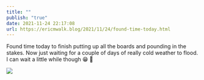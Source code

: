 ```yaml
---
title: ""
publish: "true"
date: 2021-11-24 22:17:08
url: https://ericmwalk.blog/2021/11/24/found-time-today.html
---
```


Found time today to finish putting up all the boards and pounding in the stakes. Now just waiting for a couple of days of really cold weather to flood. I can wait a little while though 😁 🏒

![](https://ericmwalk.blog/uploads/2021/59de5958b3.jpg)